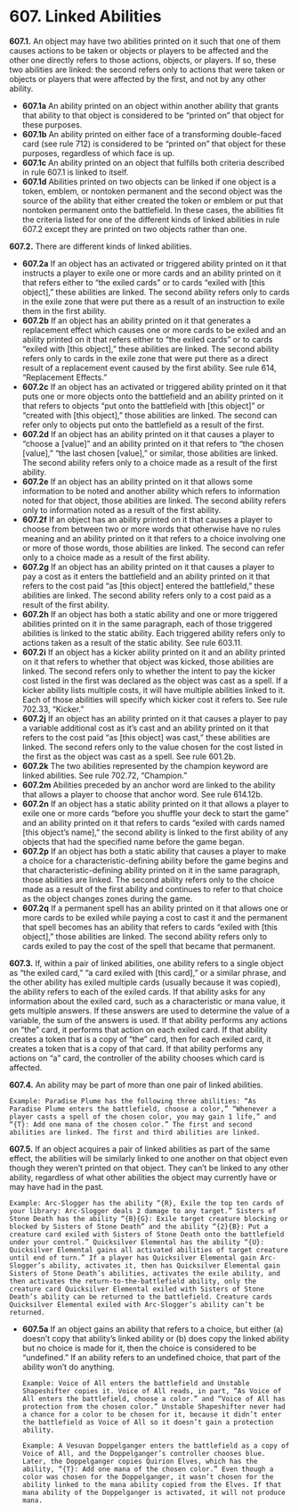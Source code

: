 # **607.** Linked Abilities

**607.1.** An object may have two abilities printed on it such that one of them causes actions to be taken or objects or players to be affected and the other one directly refers to those actions, objects, or players. If so, these two abilities are linked: the second refers only to actions that were taken or objects or players that were affected by the first, and not by any other ability.
+ **607.1a** An ability printed on an object within another ability that grants that ability to that object is considered to be “printed on” that object for these purposes.
+ **607.1b** An ability printed on either face of a transforming double-faced card (see rule 712) is considered to be “printed on” that object for these purposes, regardless of which face is up.
+ **607.1c** An ability printed on an object that fulfills both criteria described in rule 607.1 is linked to itself.
+ **607.1d** Abilities printed on two objects can be linked if one object is a token, emblem, or nontoken permanent and the second object was the source of the ability that either created the token or emblem or put that nontoken permanent onto the battlefield. In these cases, the abilities fit the criteria listed for one of the different kinds of linked abilities in rule 607.2 except they are printed on two objects rather than one.

**607.2.** There are different kinds of linked abilities.
+ **607.2a** If an object has an activated or triggered ability printed on it that instructs a player to exile one or more cards and an ability printed on it that refers either to “the exiled cards” or to cards “exiled with [this object],” these abilities are linked. The second ability refers only to cards in the exile zone that were put there as a result of an instruction to exile them in the first ability.
+ **607.2b** If an object has an ability printed on it that generates a replacement effect which causes one or more cards to be exiled and an ability printed on it that refers either to “the exiled cards” or to cards “exiled with [this object],” these abilities are linked. The second ability refers only to cards in the exile zone that were put there as a direct result of a replacement event caused by the first ability. See rule 614, “Replacement Effects.”
+ **607.2c** If an object has an activated or triggered ability printed on it that puts one or more objects onto the battlefield and an ability printed on it that refers to objects “put onto the battlefield with [this object]” or “created with [this object],” those abilities are linked. The second can refer only to objects put onto the battlefield as a result of the first.
+ **607.2d** If an object has an ability printed on it that causes a player to “choose a [value]” and an ability printed on it that refers to “the chosen [value],” “the last chosen [value],” or similar, those abilities are linked. The second ability refers only to a choice made as a result of the first ability.
+ **607.2e** If an object has an ability printed on it that allows some information to be noted and another ability which refers to information noted for that object, those abilities are linked. The second ability refers only to information noted as a result of the first ability.
+ **607.2f** If an object has an ability printed on it that causes a player to choose from between two or more words that otherwise have no rules meaning and an ability printed on it that refers to a choice involving one or more of those words, those abilities are linked. The second can refer only to a choice made as a result of the first ability.
+ **607.2g** If an object has an ability printed on it that causes a player to pay a cost as it enters the battlefield and an ability printed on it that refers to the cost paid “as [this object] entered the battlefield,” these abilities are linked. The second ability refers only to a cost paid as a result of the first ability.
+ **607.2h** If an object has both a static ability and one or more triggered abilities printed on it in the same paragraph, each of those triggered abilities is linked to the static ability. Each triggered ability refers only to actions taken as a result of the static ability. See rule 603.11.
+ **607.2i** If an object has a kicker ability printed on it and an ability printed on it that refers to whether that object was kicked, those abilities are linked. The second refers only to whether the intent to pay the kicker cost listed in the first was declared as the object was cast as a spell. If a kicker ability lists multiple costs, it will have multiple abilities linked to it. Each of those abilities will specify which kicker cost it refers to. See rule 702.33, “Kicker.”
+ **607.2j** If an object has an ability printed on it that causes a player to pay a variable additional cost as it’s cast and an ability printed on it that refers to the cost paid “as [this object] was cast,” these abilities are linked. The second refers only to the value chosen for the cost listed in the first as the object was cast as a spell. See rule 601.2b.
+ **607.2k** The two abilities represented by the champion keyword are linked abilities. See rule 702.72, “Champion.”
+ **607.2m** Abilities preceded by an anchor word are linked to the ability that allows a player to choose that anchor word. See rule 614.12b.
+ **607.2n** If an object has a static ability printed on it that allows a player to exile one or more cards “before you shuffle your deck to start the game” and an ability printed on it that refers to cards “exiled with cards named [this object’s name],” the second ability is linked to the first ability of any objects that had the specified name before the game began.
+ **607.2p** If an object has both a static ability that causes a player to make a choice for a characteristic-defining ability before the game begins and that characteristic-defining ability printed on it in the same paragraph, those abilities are linked. The second ability refers only to the choice made as a result of the first ability and continues to refer to that choice as the object changes zones during the game.
+ **607.2q** If a permanent spell has an ability printed on it that allows one or more cards to be exiled while paying a cost to cast it and the permanent that spell becomes has an ability that refers to cards “exiled with [this object],” those abilities are linked. The second ability refers only to cards exiled to pay the cost of the spell that became that permanent.

**607.3.** If, within a pair of linked abilities, one ability refers to a single object as “the exiled card,” “a card exiled with [this card],” or a similar phrase, and the other ability has exiled multiple cards (usually because it was copied), the ability refers to each of the exiled cards. If that ability asks for any information about the exiled card, such as a characteristic or mana value, it gets multiple answers. If these answers are used to determine the value of a variable, the sum of the answers is used. If that ability performs any actions on “the” card, it performs that action on each exiled card. If that ability creates a token that is a copy of “the” card, then for each exiled card, it creates a token that is a copy of that card. If that ability performs any actions on “a” card, the controller of the ability chooses which card is affected.

**607.4.** An ability may be part of more than one pair of linked abilities.

    Example: Paradise Plume has the following three abilities: “As Paradise Plume enters the battlefield, choose a color,” “Whenever a player casts a spell of the chosen color, you may gain 1 life,” and “{T}: Add one mana of the chosen color.” The first and second abilities are linked. The first and third abilities are linked.

**607.5.** If an object acquires a pair of linked abilities as part of the same effect, the abilities will be similarly linked to one another on that object even though they weren’t printed on that object. They can’t be linked to any other ability, regardless of what other abilities the object may currently have or may have had in the past.

    Example: Arc-Slogger has the ability “{R}, Exile the top ten cards of your library: Arc-Slogger deals 2 damage to any target.” Sisters of Stone Death has the ability “{B}{G}: Exile target creature blocking or blocked by Sisters of Stone Death” and the ability “{2}{B}: Put a creature card exiled with Sisters of Stone Death onto the battlefield under your control.” Quicksilver Elemental has the ability “{U}: Quicksilver Elemental gains all activated abilities of target creature until end of turn.” If a player has Quicksilver Elemental gain Arc-Slogger’s ability, activates it, then has Quicksilver Elemental gain Sisters of Stone Death’s abilities, activates the exile ability, and then activates the return-to-the-battlefield ability, only the creature card Quicksilver Elemental exiled with Sisters of Stone Death’s ability can be returned to the battlefield. Creature cards Quicksilver Elemental exiled with Arc-Slogger’s ability can’t be returned.
+ **607.5a** If an object gains an ability that refers to a choice, but either (a) doesn’t copy that ability’s linked ability or (b) does copy the linked ability but no choice is made for it, then the choice is considered to be “undefined.” If an ability refers to an undefined choice, that part of the ability won’t do anything.

      Example: Voice of All enters the battlefield and Unstable Shapeshifter copies it. Voice of All reads, in part, “As Voice of All enters the battlefield, choose a color.” and “Voice of All has protection from the chosen color.” Unstable Shapeshifter never had a chance for a color to be chosen for it, because it didn’t enter the battlefield as Voice of All so it doesn’t gain a protection ability.

      Example: A Vesuvan Doppelganger enters the battlefield as a copy of Voice of All, and the Doppelganger’s controller chooses blue. Later, the Doppelganger copies Quirion Elves, which has the ability, “{T}: Add one mana of the chosen color.” Even though a color was chosen for the Doppelganger, it wasn’t chosen for the ability linked to the mana ability copied from the Elves. If that mana ability of the Doppelganger is activated, it will not produce mana.
